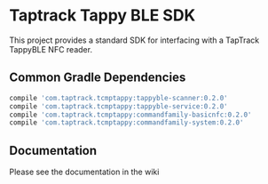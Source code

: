 # Taptrack Tappy BLE SDK
This project provides a standard SDK for interfacing with a TapTrack TappyBLE
NFC reader.

## Common Gradle Dependencies
```groovy
compile 'com.taptrack.tcmptappy:tappyble-scanner:0.2.0'
compile 'com.taptrack.tcmptappy:tappyble-service:0.2.0'
compile 'com.taptrack.tcmptappy:commandfamily-basicnfc:0.2.0'
compile 'com.taptrack.tcmptappy:commandfamily-system:0.2.0'
```

## Documentation
Please see the documentation in the wiki
